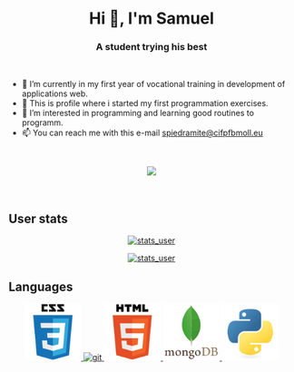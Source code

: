 <h1 align="center">Hi 👋, I'm Samuel</h1>
<h3 align="center">A student trying his best</h4>
</br>
<ul>
<li>🌱 I’m currently in my first year of vocational training in development of applications web.</li>
<li>🐾 This is profile where i started my first programmation exercises.</li>
<li>👀 I’m interested in programming and learning good routines to programm.</li>
<li>📫 You can reach me with this e-mail <a href="https://www.gmail.com/mail/help/intl/es/about.html?iframe" target="_blank">spiedramite@cifpfbmoll.eu</a></li>
</ul>
</br>
<p align="center"><a href="https://github.com/SPiedra955/github-readme-stats" align="center"> <img src="https://user-images.githubusercontent.com/114516225/209246513-a0407991-dca4-4139-8d4e-9b2f6ce1ed47.gif"/> </a></p>
</br>
<h2 align="left">User stats</h1>

<p align="center"><a href="https://github.com/SPiedra955/github-readme-stats"> <img src="https://github-readme-stats.vercel.app/api?username=SPiedra955&show_icons=true&theme=highcontrast&card_width=600px" alt="stats_user" width="max"/> </a></p>

<p align="center"><a href="https://github.com/SPiedra955/github-readme-stats" align="center"> <img src="https://github-readme-stats.vercel.app/api/top-langs/?username=SPiedra955&show_icons=true&theme=highcontrast&card_width=600px" alt="stats_user" width="600"/> </a></p>



<h2 align="left">Languages</h3>
<p align="center"> <a href="https://www.w3schools.com/css/" target="_blank" rel="noreferrer"> <img src="https://raw.githubusercontent.com/devicons/devicon/master/icons/css3/css3-original-wordmark.svg" alt="css3" width="100" height="100"/> </a> <a href="https://git-scm.com/" target="_blank" rel="noreferrer"> <img src="https://www.vectorlogo.zone/logos/git-scm/git-scm-icon.svg" alt="git" width="100" height="100"/> </a> <a href="https://www.w3.org/html/" target="_blank" rel="noreferrer"> <img src="https://raw.githubusercontent.com/devicons/devicon/master/icons/html5/html5-original-wordmark.svg" alt="html5" width="100" height="100"/> </a> <a href="https://www.mongodb.com/" target="_blank" rel="noreferrer"> <img src="https://raw.githubusercontent.com/devicons/devicon/master/icons/mongodb/mongodb-original-wordmark.svg" alt="mongodb" width="100" height="100"/> </a> <a href="https://www.python.org" target="_blank" rel="noreferrer"> <img src="https://raw.githubusercontent.com/devicons/devicon/master/icons/python/python-original.svg" alt="python" width="100" height="100"/> </a> </p>
